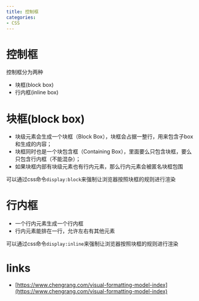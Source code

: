 ```yaml
---
title: 控制框
categories: 
- CSS
---
```


# 控制框

控制框分为两种
- 块框(block box)
- 行内框(inline box)

# 块框(block box)

- 块级元素会生成一个块框（Block Box），块框会占据一整行，用来包含子box和生成的内容；
- 块框同时也是一个块包含框（Containing Box），里面要么只包含块框，要么只包含行内框（不能混杂）；
- 如果块框内部有块级元素也有行内元素，那么行内元素会被匿名块框包围


可以通过css命令`display:block`来强制让浏览器按照块框的规则进行渲染

# 行内框

- 一个行内元素生成一个行内框
- 行内元素能排在一行，允许左右有其他元素


可以通过css命令`display:inline`来强制让浏览器按照块框的规则进行渲染




# links
- [https://www.chengrang.com/visual-formatting-model-index](https://www.chengrang.com/visual-formatting-model-index)


